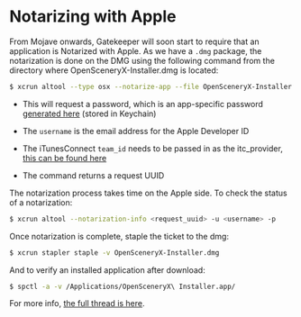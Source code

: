 Notarizing with Apple
=====================

From Mojave onwards, Gatekeeper will soon start to require that an application is Notarized with Apple.  As we have a `.dmg` package, the notarization is done on the DMG using the following command from the directory where OpenSceneryX-Installer.dmg is located:

```bash
$ xcrun altool --type osx --notarize-app --file OpenSceneryX-Installer.dmg --primary-bundle-id com.aussi.opensceneryx.installer --username <username> -itc_provider <team_id>
```

* This will request a password, which is an app-specific password [generated here](https://appleid.apple.com/account/manage) (stored in Keychain)

* The `username` is the email address for the Apple Developer ID

* The iTunesConnect `team_id` needs to be passed in as the itc_provider, [this can be found here](https://developer.apple.com/account/#/membership/)

* The command returns a request UUID

The notarization process takes time on the Apple side. To check the status of a notarization:

```bash
$ xcrun altool --notarization-info <request_uuid> -u <username> -p
```

Once notarization is complete, staple the ticket to the dmg:

```bash
$ xcrun stapler staple -v OpenSceneryX-Installer.dmg
```

And to verify an installed application after download:

```bash
$ spctl -a -v /Applications/OpenSceneryX\ Installer.app/
```

For more info, [the full thread is here](https://forum.xojo.com/50655-how-to-codesign-and-notarise-your-app-for-macos-10-14-and-highe).